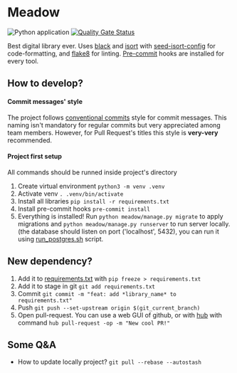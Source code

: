 # Meadow
![Python application](https://github.com/digital-gachilib/meadow/workflows/Python%20application/badge.svg)
[![Quality Gate Status](https://sonarcloud.io/api/project_badges/measure?project=digital-gachilib_meadow&metric=alert_status)](https://sonarcloud.io/dashboard?id=digital-gachilib_meadow)

Best digital library ever. Uses [black](https://github.com/psf/black) and [isort](https://github.com/timothycrosley/isort) with [seed-isort-config](https://github.com/asottile/seed-isort-config) for code-formatting, and [flake8](http://flake8.pycqa.org/en/latest/) for linting. [Pre-commit](https://pre-commit.com) hooks are installed for every tool.

## How to develop?

#### Commit messages' style
The project follows [conventional commits](https://www.conventionalcommits.org/en/v1.0.0-beta.2/) style for commit messages. 
This naming isn't mandatory for regular commits but very appreciated among team members. However, for Pull Request's titles this style is **very-very** recommended.

#### Project first setup
All commands should be runned inside project's directory

1. Create virtual environment
`python3 -m venv .venv`
2. Activate venv
`. .venv/bin/activate`
3. Install all libraries
`pip install -r requirements.txt`
4. Install pre-commit hooks
`pre-commit install`
5. Everything is installed! Run `python meadow/manage.py migrate` to apply migrations and `python meadow/manage.py runserver` to run server locally. (the database should listen on port ('localhost', 5432), you can run it using [run_postgres.sh](init.d/run_postgres.sh) script.

## New dependency?

1. Add it to [requirements.txt](requirements.txt) with `pip freeze > requirements.txt`
2. Add it to stage in git
`git add requirements.txt`
3. Commit
`git commit -m "feat: add *library_name* to requirements.txt"`
4. Push
`git push --set-upstream origin $(git_current_branch)`
5. Open pull-request. You can use a web GUI of github, or with [hub](https://hub.github.com) with command `hub pull-request -op -m "New cool PR!"`

## Some Q&A

* How to update locally project?
`git pull --rebase --autostash`
